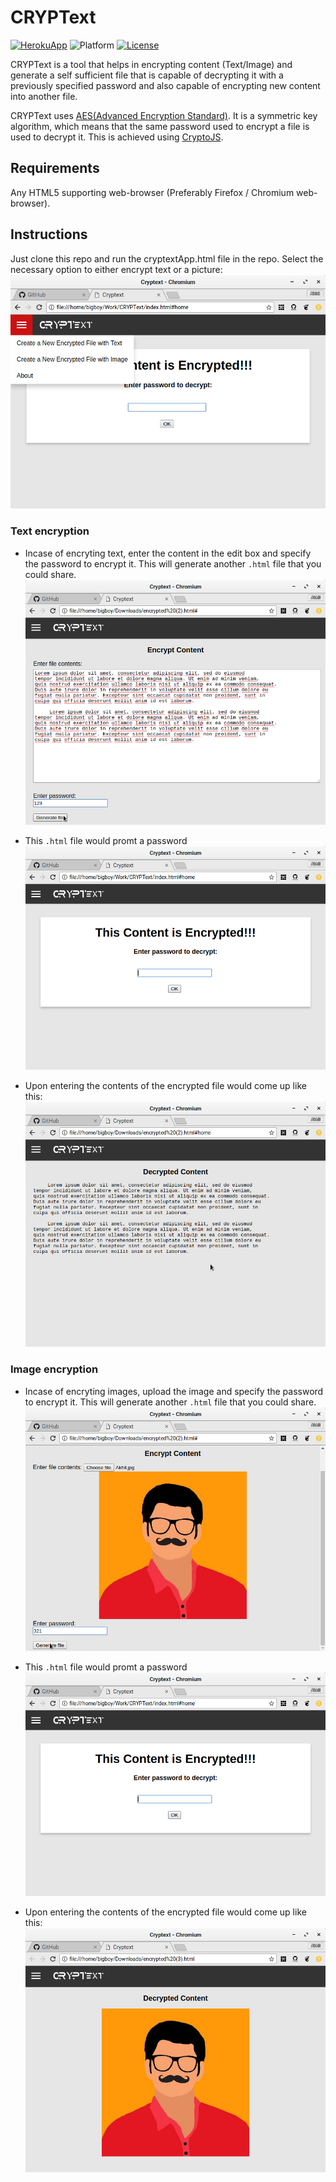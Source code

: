 # CRYPText
[![HerokuApp](https://img.shields.io/badge/heroku-link-9d82c4.svg)](https://cryptextapp.herokuapp.com/) ![Platform](https://img.shields.io/badge/platform-web%20platform-orange.svg) [![License](https://img.shields.io/badge/license-MIT-blue.svg)](LICENSE)

CRYPText is a tool that helps in encrypting content (Text/Image) and generate a self sufficient file that is capable of decrypting it with a previously specified password and also capable of encrypting new content into another file.

CRYPText uses <a href="https://en.wikipedia.org/wiki/Advanced_Encryption_Standard"> AES(Advanced Encryption Standard)</a>. It is a symmetric key algorithm, which means that the same password used to encrypt a file is used to decrypt it. This is achieved using <a href="https://code.google.com/archive/p/crypto-js/">CryptoJS</a>.

## Requirements
Any HTML5 supporting web-browser (Preferably Firefox / Chromium web-browser).

## Instructions
Just clone this repo and run the cryptextApp.html file in the repo. Select the necessary option to either encrypt text or a picture:
![Options](Screenshots/Options.png)

### Text encryption

- Incase of encryting text, enter the content in the edit box and specify the password to encrypt it. This will generate another `.html` file that you could share.
![EncryptText](Screenshots/EncryptText.png)

- This `.html` file would promt a password
![Intro_Screen](Screenshots/Intro.png) 

- Upon entering the contents of the encrypted file would come up like this:
![DecryptText](Screenshots/DecryptText.png)

### Image encryption

- Incase of encryting images, upload the image and specify the password to encrypt it. This will generate another `.html` file that you could share.
![EncryptImage](Screenshots/EncryptImage.png)

- This `.html` file would promt a password
![Intro_Screen](Screenshots/Intro.png) 

- Upon entering the contents of the encrypted file would come up like this:
![DecryptImage](Screenshots/DecryptImage.png)
